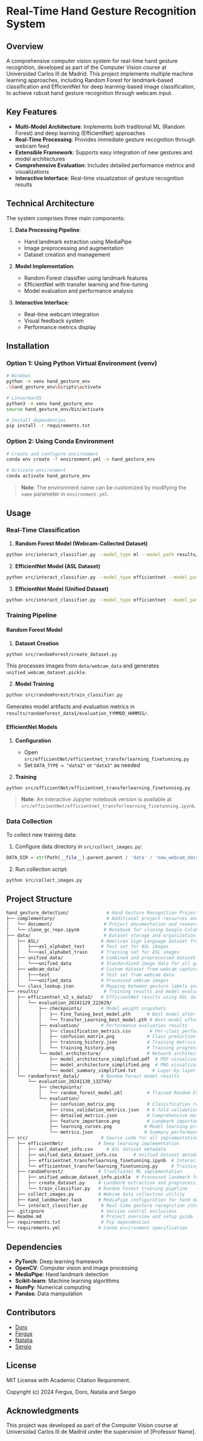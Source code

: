 # Real-Time Hand Gesture Recognition System

## Overview

A comprehensive computer vision system for real-time hand gesture recognition, developed as part of the Computer Vision course at Universidad Carlos III de Madrid. This project implements multiple machine learning approaches, including Random Forest for landmark-based classification and EfficientNet for deep learning-based image classification, to achieve robust hand gesture recognition through webcam input.

## Key Features

- **Multi-Model Architecture**: Implements both traditional ML (Random Forest) and deep learning (EfficientNet) approaches
- **Real-Time Processing**: Provides immediate gesture recognition through webcam feed
- **Extensible Framework**: Supports easy integration of new gestures and model architectures
- **Comprehensive Evaluation**: Includes detailed performance metrics and visualizations
- **Interactive Interface**: Real-time visualization of gesture recognition results

## Technical Architecture

The system comprises three main components:
1. **Data Processing Pipeline**: 
   - Hand landmark extraction using MediaPipe
   - Image preprocessing and augmentation
   - Dataset creation and management

2. **Model Implementation**:
   - Random Forest classifier using landmark features
   - EfficientNet with transfer learning and fine-tuning
   - Model evaluation and performance analysis

3. **Interactive Interface**:
   - Real-time webcam integration
   - Visual feedback system
   - Performance metrics display

## Installation

### Option 1: Using Python Virtual Environment (venv)

```bash
# Windows
python -m venv hand_gesture_env
.\hand_gesture_env\Scripts\activate

# Linux/macOS
python3 -m venv hand_gesture_env
source hand_gesture_env/bin/activate

# Install dependencies
pip install -r requirements.txt
```

### Option 2: Using Conda Environment

```bash
# Create and configure environment
conda env create -f environment.yml -n hand_gesture_env

# Activate environment
conda activate hand_gesture_env
```

> **Note**: The environment name can be customized by modifying the `name` parameter in `environment.yml`.

## Usage

### Real-Time Classification

1. **Random Forest Model (Webcam-Collected Dataset)**
```bash
python src/interact_classifier.py --model_type ml --model_path results/randomforest_data1/evaluation_20241130_132749/checkpoints/random_forest_model.pkl
```

2. **EfficientNet Model (ASL Dataset)**
```bash
python src/interact_classifier.py --model_type efficientnet --model_path results/efficientnet_v2_s_data2/evaluation_20241129_222629/checkpoints/Fine_Tuning_best_model.pth
```

3. **EfficientNet Model (Unified Dataset)**
```bash
python src/interact_classifier.py --model_type efficientnet --model_path results/efficientnet_v2_s_data3/evaluation_20241129_153938/checkpoints/Fine_Tuning_best_model.pth
```

### Training Pipeline

#### Random Forest Model
1. **Dataset Creation**
```bash
python src/randomForest/create_dataset.py
```
This processes images from `data/webcam_data` and generates `unified_webcam_dataset.pickle`.

2. **Model Training**
```bash
python src/randomForest/train_classifier.py
```
Generates model artifacts and evaluation metrics in `results/randomforest_data1/evaluation_YYMMDD_HHMMSS/`.

#### EfficientNet Models

1. **Configuration**
   - Open `src/efficientNet/efficientnet_transferlearning_finetunning.py`
   - Set `DATA_TYPE = "data2"` or `"data3"` as needed

2. **Training**
```bash
python src/efficientNet/efficientnet_transferlearning_finetunning.py
```

> **Note**: An interactive Jupyter notebook version is available at `src/efficientNet/efficientnet_transferlearning_finetunning.ipynb`.

### Data Collection

To collect new training data:

1. Configure data directory in `src/collect_images.py`:
```python
DATA_DIR = str(Path(__file__).parent.parent / 'data' / 'new_webcam_data')
```

2. Run collection script:
```bash
python src/collect_images.py
```


## Project Structure

```bash
hand_gesture_detection/              # Hand Gesture Recognition Project Root
├── complementary/                   # Additional project resources and documentation
│   └── document/                   # Project documentation and research papers
│   └── clone_gc_repo.ipynb         # Notebook for cloning Google Colab repository
├── data/                           # Dataset storage and organization
│   ├── ASL/                       # American Sign Language dataset from Kaggle
│   │   ├───asl_alphabet_test      # Test set for ASL images
│   │   └───asl_alphabet_train     # Training set for ASL images
│   ├── unified_data/              # Combined and preprocessed dataset
│   │   └───unified_data           # Standardized image data for all gestures
│   ├── webcam_data/               # Custom dataset from webcam captures
│   │   ├───test                   # Test set from webcam data
│   │   └───unified_data           # Processed webcam images
│   └── class_lookup.json          # Mapping between gesture labels and numeric classes
├── results/                        # Training results and model evaluations
│   ├── efficientnet_v2_s_data2/   # EfficientNet results using ASL dataset
│   │   └── evaluation_20241129_222629/
│   │       ├── checkpoints/       # Model weight snapshots
│   │       │   ├── Fine_Tuning_best_model.pth      # Best model after fine-tuning
│   │       │   └── Transfer_Learning_best_model.pth # Best model after transfer learning
│   │       ├── evaluation/        # Performance evaluation results
│   │       │   ├── classification_metrics.csv       # Per-class performance metrics
│   │       │   ├── confusion_matrix.png            # Class prediction analysis
│   │       │   ├── training_history.json           # Training metrics over time
│   │       │   └── training_history.png            # Training progress visualization
│   │       └── model_architecture/                 # Network architecture details
│   │           ├── model_architecture_simplified.pdf  # PDF visualization
│   │           ├── model_architecture_simplified.png  # PNG visualization
│   │           └── model_summary_simplified.txt      # Layer-by-layer description
│   └── randomforest_data1/        # Random Forest model results
│       └── evaluation_20241130_132749/
│           ├── checkpoints/
│           │   └── random_forest_model.pkl         # Trained Random Forest model
│           └── evaluation/
│               ├── confusion_matrix.png            # Classification results matrix
│               ├── cross_validation_metrics.json   # K-fold validation results
│               ├── detailed_metrics.json           # Comprehensive metrics
│               ├── feature_importance.png          # Landmark importance analysis
│               ├── learning_curves.png            # Model learning progression
│               └── metrics.json                   # Summary performance metrics
├── src/                           # Source code for all implementations
│   ├── efficientNet/             # Deep learning implementation
│   │   ├── asl_dataset_info.csv     # ASL dataset metadata
│   │   ├── unified_data_dataset_info.csv      # Unified dataset metadata
│   │   ├── efficientnet_transferlearning_finetunning.ipynb  # Interactive training notebook
│   │   └── efficientnet_transferlearning_finetunning.py     # Training script
│   ├── randomForest/             # Traditional ML implementation
│   │   ├── unified_webcam_dataset_info.pickle  # Processed landmark features
│   │   ├── create_dataset.py     # Landmark extraction and preprocessing
│   │   └── train_classifier.py   # Random Forest training pipeline
│   ├── collect_images.py         # Webcam data collection utility
│   ├── hand_landmarker.task      # MediaPipe configuration for hand detection
│   └── interact_classifier.py     # Real-time gesture recognition interface
├── .gitignore                     # Version control exclusions
├── Readme.md                      # Project overview and setup guide
├── requirements.txt               # Pip dependencies
└── requirements.yml              # Conda environment specification
```

## Dependencies

- **PyTorch**: Deep learning framework
- **OpenCV**: Computer vision and image processing
- **MediaPipe**: Hand landmark detection
- **Scikit-learn**: Machine learning algorithms
- **NumPy**: Numerical computing
- **Pandas**: Data manipulation

## Contributors

- [Doro](link)
- [Fergus](link)
- [Natalia](link)
- [Sergio](link)

## License

MIT License with Academic Citation Requirement.

Copyright (c) 2024 Fergus, Doro, Natalia and Sergio

## Acknowledgments

This project was developed as part of the Computer Vision course at Universidad Carlos III de Madrid under the supervision of [Professor Name].